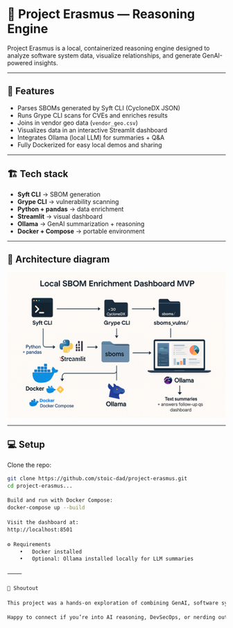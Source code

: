 # 🤖 Project Erasmus — Reasoning Engine

Project Erasmus is a local, containerized reasoning engine designed to analyze software system data, visualize relationships, and generate GenAI-powered insights.

---

## 🚀 Features

- Parses SBOMs generated by Syft CLI (CycloneDX JSON)
- Runs Grype CLI scans for CVEs and enriches results
- Joins in vendor geo data (`vendor_geo.csv`)
- Visualizes data in an interactive Streamlit dashboard
- Integrates Ollama (local LLM) for summaries + Q&A
- Fully Dockerized for easy local demos and sharing

---

## 🏗 Tech stack

- **Syft CLI** → SBOM generation  
- **Grype CLI** → vulnerability scanning  
- **Python + pandas** → data enrichment  
- **Streamlit** → visual dashboard  
- **Ollama** → GenAI summarization + reasoning  
- **Docker + Compose** → portable environment

---

## 📸 Architecture diagram

![Project Erasmus Diagram](./project-erasmus.png)

---

## 💻 Setup

Clone the repo:
```bash
git clone https://github.com/stoic-dad/project-erasmus.git
cd project-erasmus...

Build and run with Docker Compose:
docker-compose up --build

Visit the dashboard at:
http://localhost:8501

⚙ Requirements
	•	Docker installed
	•	Optional: Ollama installed locally for LLM summaries

⸻

🙌 Shoutout

This project was a hands-on exploration of combining GenAI, software system complexity, and interactive reasoning. Named after Erasmus from Dune — one of the most unsettling thinking machines in sci-fi history — it’s a nod to curiosity and the challenge of understanding complex systems.

Happy to connect if you’re into AI reasoning, DevSecOps, or nerding out over cognitive systems!